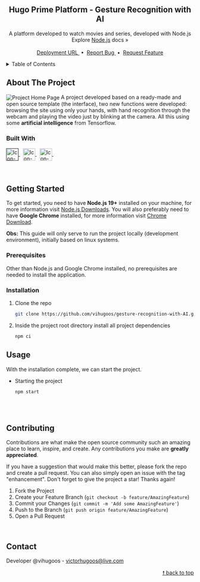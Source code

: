 <div id="top"> </div> 

<!---- PROJECT LOGO ----> 
<div align="center">
  <h2 align="center"> 
    Hugo Prime Platform - Gesture Recognition with AI 
  </h2>
  
  <p align="center">
    A platform developed to watch movies and series, developed with Node.js <br/> 
    Explore <a href="https://nodejs.org/en/docs/">Node.js</a> docs &#187; <br/> <br/>
    <a href="https://vihugoos.github.io/gesture-recognition-with-AI/pages/titles/"> Deployment URL </a> &nbsp;•&nbsp;
    <a href="https://github.com/vihugoos/gesture-recognition-with-AI/issues"> Report Bug </a> &nbsp;•&nbsp;
    <a href="https://github.com/vihugoos/gesture-recognition-with-AI/issues"> Request Feature </a>
  </p>
</div>


<!---- TABLE OF CONTENTS ----> 
<details>
  <summary> Table of Contents </summary>
  <ol>
    <li>
      <a href="#about-the-project"> About The Project </a>
      <ul>
        <li><a href="#built-with"> Built With </a></li>
      </ul>
    </li>
    <li>
      <a href="#getting-started"> Getting Started </a>
      <ul>
        <li><a href="#prerequisites"> Prerequisites </a></li>
        <li><a href="#installation"> Installation </a></li>
        <li><a href="#usage"> Usage </a></li>
      </ul>
    </li>
    <li><a href="#contributing"> Contributing </a></li>
    <li><a href="#contact"> Contact </a></li>
  </ol>
</details>


<!---- THE PROJECT ----> 
## About The Project 

<img src="" align="center" alt="Project Home Page">
A project developed based on a ready-made and open source template (the interface), two new functions were developed: browsing the site using only your hands, with hand recognition through the webcam and playing the video just by blinking at the camera. All this using some <strong>artificial intelligence</strong> from Tensorflow. 


### Built With 

<div style="display: inline_block">
    <!-- Icon JavaScript --> 
    <a href=""> 
      <img align="center" alt="Icon-Node.js" height="33" src="https://cdn.jsdelivr.net/gh/devicons/devicon/icons/javascript/javascript-original.svg"> 
    </a> &nbsp;
    <!-- Icon TensorFlow --> 
    <a href="https://www.tensorflow.org/"> 
      <img align="center" alt="Icon-TensorFlow" height="33" src="https://cdn.jsdelivr.net/gh/devicons/devicon/icons/tensorflow/tensorflow-original.svg"> 
    </a> &nbsp;
    <!-- Icon Browser Sync --> 
    <a href="https://browsersync.io/"> 
      <img align="center" alt="Icon-TypeScript" height="33" src="https://user-images.githubusercontent.com/44311634/225719229-3ff19193-dacb-45e3-ad6b-6eddd4bc6f8b.png"> 
    </a> &nbsp;
</div>

<br/>
<br/>


<!---- GETTING STARTED ----> 
## Getting Started

To get started, you need to have <strong>Node.js 19+</strong> installed on your machine, for more information visit <a href="https://nodejs.org/en/download/"> Node.js Downloads</a>. You will also preferably need to have <strong>Google Chrome</strong> installed, for more information visit <a href="https://www.google.com/chrome/">Chrome Download</a>. 

<strong>Obs:</strong> This guide will only serve to run the project locally (development environment), initially based on linux systems.


### Prerequisites 

Other than Node.js and Google Chrome installed, no prerequisites are needed to install the application.


### Installation 

1. Clone the repo 
   ```bash
   git clone https://github.com/vihugoos/gesture-recognition-with-AI.git  
   ```
2. Inside the project root directory install all project dependencies 
   ```cmd
   npm ci 
   ```


<!---- USAGE EXAMPLES ----> 
## Usage

With the installation complete, we can start the project.

* Starting the project 
   ```bash
   npm start  
   ```

<br/> <br/> 


<!---- CONTRIBUTING ---->
## Contributing

Contributions are what make the open source community such an amazing place to learn, inspire, and create. Any contributions you make are **greatly appreciated**.

If you have a suggestion that would make this better, please fork the repo and create a pull request. You can also simply open an issue with the tag "enhancement".
Don't forget to give the project a star! Thanks again!

1. Fork the Project
2. Create your Feature Branch (`git checkout -b feature/AmazingFeature`)
3. Commit your Changes (`git commit -m 'Add some AmazingFeature'`)
4. Push to the Branch (`git push origin feature/AmazingFeature`)
5. Open a Pull Request
<br/> 


<!---- CONTACT ---->
## Contact

Developer @vihugoos - victorhugoos@live.com  

<p align="right"><a href="#top"> &#129045; back to top </a></p> 
